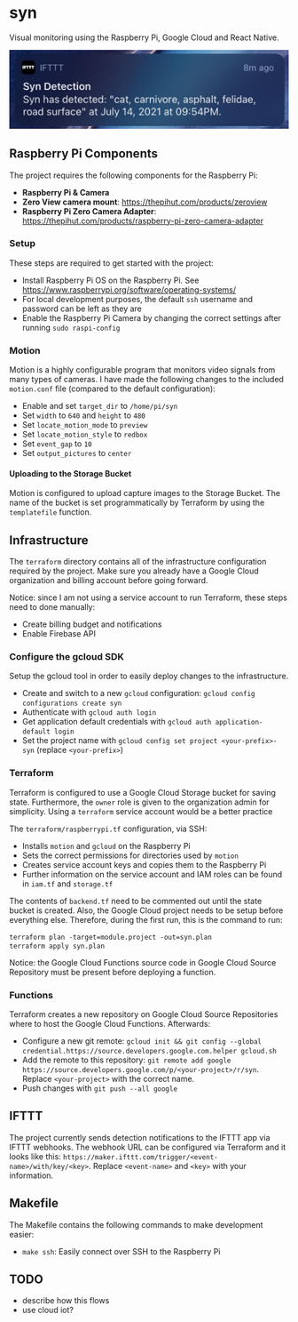 # syn
Visual monitoring using the Raspberry Pi, Google Cloud and React Native.

![](./docs/ifttt_notification.jpeg)

## Raspberry Pi Components
The project requires the following components for the Raspberry Pi:
- **Raspberry Pi & Camera**
- **Zero View camera mount**: https://thepihut.com/products/zeroview
- **Raspberry Pi Zero Camera Adapter**: https://thepihut.com/products/raspberry-pi-zero-camera-adapter

### Setup
These steps are required to get started with the project:
- Install Raspberry Pi OS on the Raspberry Pi. See https://www.raspberrypi.org/software/operating-systems/
- For local development purposes, the default `ssh` username and password can be left as they are
- Enable the Raspberry Pi Camera by changing the correct settings after running `sudo raspi-config`

### Motion 
Motion is a highly configurable program that monitors video signals from many types of cameras. I have made the following changes to the included `motion.conf` file (compared to the default configuration):

- Enable and set `target_dir` to `/home/pi/syn`
- Set `width` to `640` and `height` to `480`
- Set `locate_motion_mode` to `preview`
- Set `locate_motion_style` to `redbox`
- Set `event_gap` to `10`
- Set `output_pictures` to `center`

#### Uploading to the Storage Bucket
Motion is configured to upload capture images to the Storage Bucket. The name of the bucket is set programmatically by Terraform by using the `templatefile` function.

## Infrastructure
The `terraform` directory contains all of the infrastructure configuration required by the project.
Make sure you already have a Google Cloud organization and billing account before going forward.

Notice: since I am not using a service account to run Terraform, these steps need to done manually:

- Create billing budget and notifications
- Enable Firebase API

### Configure the gcloud SDK
Setup the gcloud tool in order to easily deploy changes to the infrastructure.
- Create and switch to a new `gcloud` configuration: `gcloud config configurations create syn`
- Authenticate with `gcloud auth login`
- Get application default credentials with `gcloud auth application-default login`
- Set the project name with `gcloud config set project <your-prefix>-syn` (replace `<your-prefix>`)

### Terraform
Terraform is configured to use a Google Cloud Storage bucket for saving state. Furthermore, the `owner` role is given to the organization admin for simplicity. Using a `terraform` service account would be a better practice

The `terraform/raspberrypi.tf` configuration, via SSH:
- Installs `motion` and `gcloud` on the Raspberry Pi
- Sets the correct permissions for directories used by `motion`
- Creates service account keys and copies them to the Raspberry Pi
- Further information on the service account and IAM roles can be found in `iam.tf` and `storage.tf`

The contents of `backend.tf` need to be commented out until the state bucket is created. Also, the Google Cloud project needs to be setup before everything else. Therefore, during the first run, this is the command to run:

```shell
terraform plan -target=module.project -out=syn.plan
terraform apply syn.plan
```

Notice: the Google Cloud Functions source code in Google Cloud Source Repository must be present before deploying a function. 

### Functions
Terraform creates a new repository on Google Cloud Source Repositories where to host the Google Cloud Functions. Afterwards:
- Configure a new git remote: `gcloud init && git config --global credential.https://source.developers.google.com.helper gcloud.sh`
- Add the remote to this repository: `git remote add google https://source.developers.google.com/p/<your-project>/r/syn`. Replace `<your-project>` with the correct name.
- Push changes with `git push --all google`

## IFTTT
The project currently sends detection notifications to the IFTTT app via IFTTT webhooks. The webhook URL can be configured via Terraform and it looks like this: `https://maker.ifttt.com/trigger/<event-name>/with/key/<key>`. Replace `<event-name>` and `<key>` with your information.

## Makefile
The Makefile contains the following commands to make development easier:
- `make ssh`: Easily connect over SSH to the Raspberry Pi

## TODO
- describe how this flows
- use cloud iot?